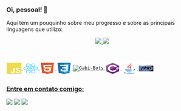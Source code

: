 ### Oi, pessoal! 👋 
Aqui tem um pouquinho sobre meu progresso e sobre as principais linguagens que utilizo:

<div align="center">
  <a href="https://github.com/oliveiragabi">
  <img height="180em" src="https://github-readme-stats.vercel.app/api?username=oliveiragabi&show_icons=true&theme=tokyonight&include_all_commits=true&count_private=true"/>
  <img height="180em" src="https://github-readme-stats.vercel.app/api/top-langs/?username=oliveiragabi&layout=compact&langs_count=7&theme=tokyonight"/>
</div>
  
  ##

 <div style="display: inline_block"><br>
  <code><img align="center" alt="Gabi-Js" height="30" width="40" src="https://raw.githubusercontent.com/devicons/devicon/master/icons/javascript/javascript-plain.svg"></code>
  <code><img align="center" alt="Gabi-React" height="30" width="40" src="https://raw.githubusercontent.com/devicons/devicon/master/icons/react/react-original.svg"></code>
  <code><img align="center" alt="Gabi-HTML" height="30" width="40" src="https://raw.githubusercontent.com/devicons/devicon/master/icons/html5/html5-original.svg"></code>
  <code><img align="center" alt="Gabi-CSS" height="30" width="40" src="https://raw.githubusercontent.com/devicons/devicon/master/icons/css3/css3-original.svg"></code>
  <code><img align="center" alt="Gabi-Bots" height="30" width="40" src="https://raw.githubusercontent.com/jmnote/z-icons/master/svg/bootstrap.svg"></code>
  <code><img align="center" alt="Gabi-Csharp" height="30" width="40" src="https://raw.githubusercontent.com/devicons/devicon/master/icons/csharp/csharp-original.svg"></code>
  <code><img align="center" alt="Gabi-Java" height="30" width="40" src="https://raw.githubusercontent.com/devicons/devicon/master/icons/java/java-original.svg"></code>
  <code><img align="center" alt="Gabi-PHP" height="30" width="40" src="https://raw.githubusercontent.com/devicons/devicon/master/icons/php/php-original.svg"></code>
</div>

##
### Entre em contato comigo:
<div>
  <a href = "mailto:gabrielleolives1@gmail.com"><img src="https://img.shields.io/badge/-Gmail-%23333?style=for-the-badge&logo=gmail&logoColor=white" target="_blank"></a>
  <a href="https://www.linkedin.com/in/gabrielleosouza/" target="_blank"><img src="https://img.shields.io/badge/-LinkedIn-%230077B5?style=for-the-badge&logo=linkedin&logoColor=white" target="_blank"></a>
  <a href="https://t.me/souzagabrielle" target="_blank"><img src="https://img.shields.io/badge/Telegram-2CA5E0?style=for-the-badge&logo=telegram&logoColor=white" target="_blank"></a>
</div>

<!--
**oliveiragabi/oliveiragabi** is a ✨ _special_ ✨ repository because its `README.md` (this file) appears on your GitHub profile.

Here are some ideas to get you started:

- 🔭 I’m currently working on ...
- 🌱 I’m currently learning ...
- 👯 I’m looking to collaborate on ...
- 🤔 I’m looking for help with ...
- 💬 Ask me about ...
- 📫 How to reach me: ...
- 😄 Pronouns: ...
- ⚡ Fun fact: ...
-->
